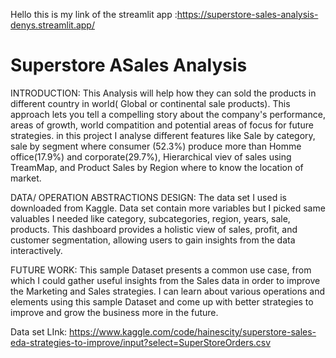 Hello this is my link of the streamlit app :https://superstore-sales-analysis-denys.streamlit.app/


#  Superstore ASales Analysis

INTRODUCTION: This Analysis will help how they can sold the products in different country in world( Global or continental sale products). This approach lets you tell a compelling story about the company's performance, areas of growth, world compatition and potential areas of focus for future strategies. in this project I analyse different features like Sale by category, sale by segment where consumer (52.3%) produce more than Homme office(17.9%) and corporate(29.7%), Hierarchical viev of sales using TreamMap, and Product Sales by Region where to know the location of market.

DATA/ OPERATION ABSTRACTIONS DESIGN: The data set I used is downloaded from Kaggle. Data set contain more variables but I picked same valuables I needed like category, subcategories, region, years, sale, products. This dashboard provides a holistic view of sales, profit, and customer segmentation, allowing users to gain insights from the data interactively.

FUTURE WORK: This sample Dataset presents a common use case, from which I could gather useful insights from the Sales data in order to improve the Marketing and Sales strategies. I can learn about various operations and elements using this sample Dataset and come up with better strategies to improve and grow the business more in the future.

Data set LInk: https://www.kaggle.com/code/hainescity/superstore-sales-eda-strategies-to-improve/input?select=SuperStoreOrders.csv

